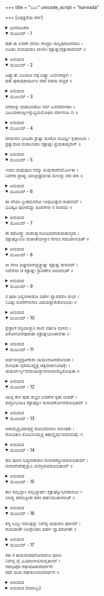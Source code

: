 +++
title = "೦೭೦"
unicode_script = "kannada"

+++
[ಎಪ್ಪತ್ತನೆಯ ಸರ್ಗ]



<details><summary>ಭಾಗಸೂಚನಾ</summary>

ಶತ್ರುಘ್ನನು ದೇವತೆಗಳಿಂದ ವರಗಳನ್ನು ಪಡೆದು, ಮಧುಪುರಿಯಲ್ಲಿ ರಾಜ್ಯವಾಳಿ ಹನ್ನೆರಡು ವರ್ಷಗಳ ಬಳಿಕ ಶ್ರೀರಾಮನ ಬಳಿಗೆ ಹೋಗಲು ಯೋಚಿಸಿದುದು
</details>

<details open><summary>ಮೂಲಮ್ - 1</summary>

ಹತೇ ತು ಲವಣೇ ದೇವಾಃ ಸೇಂದ್ರಾಃ ಸಾಗ್ನಿಪುರೋಗಮಾಃ ।  
ಊಚುಃ ಸುಮಧುರಾಂ ವಾಣೀಂ ಶತ್ರುಘ್ನಂಶತ್ರುತಾಪನಮ್ ॥
</details>

<details><summary>ಅನುವಾದ</summary>

ಲವಣಾಸುರನು ಹತನಾದಾಗ ಇಂದ್ರಾಗ್ನಿ ಮೊದಲಾದ ದೇವತೆಗಳು ಬಂದು ಶತ್ರುತಾಪನನಾದ ಶತ್ರುಘ್ನನಲ್ಲಿ ಸುಮಧರವಾಗಿ ಹೇಳಿದರು.॥1॥
</details>

<details open><summary>ಮೂಲಮ್ - 2</summary>

ದಿಷ್ಟ್ಯಾತೇ ವಿಜಯೋ ವತ್ಸ ದಿಷ್ಟ್ಯಾ ಲವಣರಾಕ್ಷಸಃ ।  
ಹತಃ ಪುರುಷಶಾರ್ದೂಲ ವರಂ ವರಯ ಸುವ್ರತ ॥
</details>

<details><summary>ಅನುವಾದ</summary>

ವತ್ಸ! ಲವಣಾಸುರನ ವಧೆಯಾಗಿ ನಿನಗೆ ವಿಜಯ ಪ್ರಾಪ್ತವಾದುದು ಸೌಭಾಗ್ಯದ ಮಾತಾಗಿದೆ. ಸುವ್ರತನೇ! ನಿನಗೆ ಬೇಕಾದ ವರವನ್ನು ಕೇಳು.॥2॥
</details>

<details open><summary>ಮೂಲಮ್ - 3</summary>

ವರದಾಸ್ತು ಮಹಾಬಾಹೋ ಸರ್ವ ಏವಸಮಾಗತಾಃ ।  
ವಿಜಯಾಕಾಂಕ್ಷಿಣಸ್ತುಭ್ಯಮಮೋಘಂ ದರ್ಶನಂಹಿ ನಃ ॥
</details>

<details><summary>ಅನುವಾದ</summary>

ಮಹಾಬಾಹೋ! ನಾವೆಲ್ಲರೂ ವರಗಳನ್ನು ಕೊಡಲು ಇಲ್ಲಿಗೆ ಬಂದಿರುವೆವು. ನಾವು ನಿನ್ನ ವಿಜಯವನ್ನು ಬಯಸುತ್ತೇವೆ. ನಮ್ಮ ದರ್ಶನ ಅಮೋಘವಾಗಿದೆ. ಆದ್ದರಿಂದ ನೀನು ಯಾವುದಾದರೂ ವರ ಕೇಳು.॥3॥
</details>

<details open><summary>ಮೂಲಮ್ - 4</summary>

ದೇವಾನಾಂ ಭಾಷಿತಂ ಶ್ರುತ್ವಾ ಶೂರೋ ಮೂರ್ಧ್ನಿ ಕೃತಾಂಜಲಿಃ ।  
ಪ್ರತ್ಯುವಾಚ ಮಹಾಬಾಹುಃ ಶತ್ರುಘ್ನಃ ಪ್ರಯತಾತ್ಮವಾನ್ ॥
</details>

<details><summary>ಅನುವಾದ</summary>

ದೇವತೆಗಳ ಮಾತನ್ನು ಕೇಳಿ ವಿನಯಶೀಲನಾದ ಶೂರ ಮಹಾಬಾಹು ಶತ್ರುಘ್ನನು ಶಿರದಲ್ಲಿ ಅಂಜಲಿಬದ್ಧನಾಗಿ ಹೀಗೆ ಹೇಳಿದನು.॥4॥
</details>

<details open><summary>ಮೂಲಮ್ - 5</summary>

ಇಯಂ ಮಧುಪುರೀ ರಮ್ಯಾ ಮಧುರಾದೇವನಿರ್ಮಿತಾ ।  
ನಿವೇಶಂ ಪ್ರಾಪ್ನು ಯಾಚ್ಛೀಘ್ರಮೇಷ ಮೇಽಸ್ತು ವರಃ ಪರಃ ॥
</details>

<details><summary>ಅನುವಾದ</summary>

ದೇವತೆಗಳೇ! ಈ ದೇವನಿರ್ಮಿತ ರಮಣೀಯ ಮಧುಪುರಿಯು ಶೀಘ್ರವಾಗಿ ಮನೋಹರ ರಾಜಧಾನಿಯಾಗಿ ನೆಲೆಗೊಳ್ಳಲಿ. ಇದೇ ನನಗಾಗಿ ಕೊಡುವ ಶ್ರೇಷ್ಠವರವಾಗಿದೆ.॥5॥
</details>

<details open><summary>ಮೂಲಮ್ - 6</summary>

ತಂ ದೇವಾಃ ಪ್ರೀತಮನಸೋ ಬಾಢಮಿತ್ಯೇವ ರಾಘವಮ್ ।  
ಭವಿಷ್ಯತಿ ಪುರೀರಮ್ಯಾ ಶೂರಸೇನಾ ನ ಸಂಶಯಃ ॥
</details>

<details><summary>ಅನುವಾದ</summary>

ಆಗ ದೇವತೆಗಳು ಪ್ರಸನ್ನರಾಗಿ ರಘುಕುಲನಂದನ ಶತ್ರುಘ್ನನಲ್ಲಿ ಹೇಳಿದರು - ‘ಹಾಗೆಯೇ ಆಗುವುದು’. ಈ ರಮಣೀಯ ಪುರಿಯು ನಿಃಸಂದೇಹ ಶೂರ-ವೀರರ ಸೈನ್ಯದಿಂದ ಸಂಪನ್ನವಾಗುವುದು.॥6॥
</details>

<details open><summary>ಮೂಲಮ್ - 7</summary>

ತೇ ತಥೋಕ್ತ್ವಾ ಮಹಾತ್ಮಾನೋದಿವಮಾರುರುಹುಸ್ತದಾ ।  
ಶತ್ರುಘ್ನೋಽಪಿ ಮಹಾತೇಜಾಸ್ತಾಂ ಸೇನಾಂ ಸಮುಪಾನಯತ್ ॥
</details>

<details><summary>ಅನುವಾದ</summary>

ಹೀಗೆ ಹೇಳಿ ಮಹಾತ್ಮಾ ದೇವತೆಗಳು ಸ್ವರ್ಗಕ್ಕೆ ತೆರಳಿದರು. ಮಹಾತೇಜಸ್ವೀ ಶತ್ರುಘ್ನನೂ ಗಂಗಾತಟದಿಂದ ತನ್ನ ಸೈನ್ಯವನ್ನು ಕರೆಸಿಕೊಂಡನು.॥7॥
</details>

<details open><summary>ಮೂಲಮ್ - 8</summary>

ಸಾ ಸೇನಾ ಶೀಘ್ರಮಾಗಚ್ಛಚ್ಛ್ರುತ್ವಾ ಶತ್ರುಘ್ನ ಶಾಸನಮ್ ।  
ನಿವೇಶನಂ ಚ ಶತ್ರುಘ್ನಃ ಶ್ರಾವಣೇನ ಸಮಾರಭತ್ ॥
</details>

<details><summary>ಅನುವಾದ</summary>

ಶತ್ರುಘ್ನನ ಆದೇಶ ಪಡೆದು ಆ ಸೈನ್ಯವು ಶೀಘ್ರವಾಗಿ ಬಂದು ಬಿಟ್ಟಿತು. ಶತ್ರುಘ್ನನು ಶ್ರಾವಣಮಾಸದಿಂದ ಆ ಪುರಿಯನ್ನು ನೆಲೆಗೊಳಿಸಲು ಪ್ರಾರಂಭಿಸಿದನು.॥8॥
</details>

<details open><summary>ಮೂಲಮ್ - 9</summary>

ಸ ಪುರಾ ದಿವ್ಯಸಂಕಾಶೋ ವರ್ಷೇ ದ್ವಾದಶಮೇ ಶುಭೇ ।  
ನಿವಿಷ್ಟಃ ಶೂರಸೇನಾನಾಂ ವಿಷಯಶ್ಚಾಕುತೋಭಯಃ ॥
</details>

<details><summary>ಅನುವಾದ</summary>

ಅಂದಿನಿಂದ ಹನ್ನೆರಡನೆಯ ವರ್ಷದಲ್ಲಿ ಆ ಪುರಿಯು ಮತ್ತು ಶೂರಸೇನ ದೇಶದ ನಿರ್ಮಾಣ ಪೂರ್ಣಗೊಂಡಿತು. ಅಲ್ಲಿ ಯಾರಿಗೂ ಯಾರಿಂದಲೂ ಭಯವಿರಲಿಲ್ಲ. ಆ ದೇಶವು ದಿವ್ಯ ಸುಖಸಮೃದ್ಧಿಯಿಂದ ಸಂಪನ್ನವಾಗಿತ್ತು.॥9॥
</details>

<details open><summary>ಮೂಲಮ್ - 10</summary>

ಕ್ಷೇತ್ರಾಣಿ ಸಸ್ಯಯುಕ್ತಾನಿ ಕಾಲೇ ವರ್ಷತಿ ವಾಸವಃ ।  
ಅರೋಗವೀರಪುರುಷಾ ಶತ್ರುಘ್ನಭುಜಪಾಲಿತಾ ॥
</details>

<details><summary>ಅನುವಾದ</summary>

ಅಲ್ಲಿಯ ಹೊಲಗಳು ಪೈರಿನಿಂದ ತುಂಬಿಹೋದುವು. ಇಂದ್ರನು ಸಮಯಕ್ಕೆ ಸರಿಯಾಗಿ ಮಳೆಗರೆಯತೊಡಗಿದನು. ಶತ್ರುಘ್ನನ ಬಾಹುಬಲದಿಂದ ಸುರಕ್ಷಿತ ಮಧುಪುರಿ ನಿರೋಗಿ ಮತ್ತು ವೀರರಿಂದ ತುಂಬಿ ಹೋಗಿತ್ತು.॥10॥
</details>

<details open><summary>ಮೂಲಮ್ - 11</summary>

ಅರ್ಧಚಂದ್ರಪ್ರತೀಕಾಶಾ ಯಮುನಾತೀರಶೋಭಿತಾ ।  
ಶೋಭಿತಾ ಗೃಹಮುಖ್ಯೈಶ್ಚ ಚತ್ವರಾಪಣವೀಥಿಕೈಃ ।  
ಚಾತುರ್ವರ್ಣ್ಯಸಮಾಯುಕ್ತಾನಾನಾವಾಣಿಜ್ಯಶೋಭಿತಾ ॥
</details>

<details><summary>ಅನುವಾದ</summary>

ಆ ಪುರಿಯು ಯಮುನೆಯ ತೀರದಲ್ಲಿ ಅರ್ಧಚಂದ್ರಾಕಾರವಾಗಿ ನೆಲೆಸಿತ್ತು. ಅನೇಕ ಸುಂದರ ಗೃಹಗಳಿಂದ, ಚೌಕಗಳಿಂದ, ಅಂಗಡಿ ಬೀದಿಗಳಿಂದ ಸುಶೋಭಿತ ವಾಗಿತ್ತು. ಅದರಲ್ಲಿ ನಾಲ್ಕು ವರ್ಣದ ಜನರು ವಾಸಿಸುತ್ತಿದ್ದರು. ನಾನಾ ರೀತಿಯ ವಾಣಿಜ್ಯ-ವ್ಯವಸಾಯಗಳು ಅದರ ಶೋಭೆ ಹೆಚ್ಚಿಸಿದ್ದವು.॥11॥
</details>

<details open><summary>ಮೂಲಮ್ - 12</summary>

ಯಚ್ಚ ತೇನ ಪುರಾ ಶುಭ್ರಂ ಲವಣೇನ ಕೃತಂ ಮಹತ್ ।  
ತಚ್ಛೋಭಯತಿ ಶತ್ರುಘ್ನೋ ನಾನಾವರ್ಣೋಪಶೋಭಿತಮ್ ॥
</details>

<details><summary>ಅನುವಾದ</summary>

ಹಿಂದೆ ಲವಣಾ ಸುರನು ನಿರ್ಮಿಸಿದ ವಿಶಾಲ ಗೃಹಗಳನ್ನು ಸ್ವಚ್ಛಗೊಳಿಸಿ ನಾನಾ ಪ್ರಕಾರದ ಚಿತ್ರಗಳಿಂದ ಸುಸಜ್ಜಿತಗೊಳಿಸಿ ಶತ್ರುಘ್ನನು ಅವುಗಳ ಶೋಭೆಯನ್ನು ಹೆಚ್ಚಿಸಿದನು.॥12॥
</details>

<details open><summary>ಮೂಲಮ್ - 13</summary>

ಆರಾಮೈಶ್ಚವಿಹಾರೈಶ್ಚ ಶೋಭಮಾನಾಂ ಸಮಂತತಃ ।  
ಶೋಭಿತಾಂ ಶೋಭನೀಯೈಶ್ಚ ತಥಾನ್ಯೈರ್ದೈವಮಾನುಷೈಃ ॥
</details>

<details><summary>ಅನುವಾದ</summary>

ಅನೇಕ ಉದ್ಯಾನವನಗಳಿಂದ, ವಿಹಾರ ಸ್ಥಳಗಳಿಂದ ಎಲ್ಲೆಡೆ ಆ ಪುರಿಯನ್ನು ಸುಶೋಭಿತಗೊಳಿಸಿದ್ದವು. ದೇವತೆಗಳಿಗೆ, ಮನುಷ್ಯರಿಗೆ ಸಂಬಂಧಿಸಿದ ಅನೇಕವಾದ ಚಿತ್ರಕಲೆಗಳಿಂದ ನಗರದ ಶೋಭೆ ಹೆಚ್ಚಿತ್ತು.॥13॥
</details>

<details open><summary>ಮೂಲಮ್ - 14</summary>

ತಾಂ ಪುರೀಂ ದಿವ್ಯಸಂಕಾಶಾಂ ನಾನಾಪಣ್ಯೋಪಶೋಭಿತಾಮ್ ।  
ನಾನಾದೇಶಗತೈಶ್ಚಾಪಿ ವಣಿಗ್ಭಿರುಪಶೋಭಿತಾಮ್ ॥
</details>

<details><summary>ಅನುವಾದ</summary>

ನಾನಾ ಪ್ರಕಾರದ ಕ್ರಯ-ವಿಕ್ರಯ ಯೋಗ್ಯವಾದ ವಸ್ತುಗಳಿಂದ ಸಂಪನ್ನವಾದ ಆ ದಿವ್ಯಪುರಿಯು ಅನೇಕ ದೇಶಗಳಿಂದ ಬಂದಿರುವ ವರ್ತಕರಿಂದ ಶೋಭಿಸುತ್ತಿತ್ತು.॥14॥
</details>

<details open><summary>ಮೂಲಮ್ - 15</summary>

ತಾಂ ಸಮೃದ್ಧಾಂ ಸಮೃದ್ಧಾರ್ಥಃ ಶತ್ರುಘ್ನೋಭರತಾನುಜಃ ।  
ನಿರೀಕ್ಷ್ಯ ಪರಮಪ್ರೀತಃ ಪರಂ ಹರ್ಷಮುಪಾಗಮತ್ ॥
</details>

<details><summary>ಅನುವಾದ</summary>

ಪೂರ್ಣವಾಗಿ ಸಮೃದ್ಧಶಾಲಿಯಾಗಿರುವ ಅದನ್ನು ನೋಡಿ ಸಲ ಮನೋರಥನಾದ ಭರತಾನುಜ ಶತ್ರುಘ್ನನು ಅತ್ಯಂತ ಸಂತೋಷಗೊಂಡು, ಹರ್ಷವನ್ನು ಅನುಭವಿಸತೊಡಗಿದನು.॥15॥
</details>

<details open><summary>ಮೂಲಮ್ - 16</summary>

ತಸ್ಯ ಬುದ್ಧಿಃ ಸಮುತ್ಪನ್ನಾ ನಿವೇಶ್ಯ ಮಧುರಾಂ ಪುರೀಮ್ ।  
ರಾಮಪಾದೌ ನಿರೀಕ್ಷೇಽಹಂ ವರ್ಷೇ ದ್ವಾದಶಆಗತೇ ॥
</details>

<details><summary>ಅನುವಾದ</summary>

ಮಧುಪುರಿಯಲ್ಲಿ ನೆಲೆಸಲು ಅಯೋಧ್ಯೆಯಿಂದ ಬಂದು ಹನ್ನೆರಡು ವರ್ಷವಾಯಿತು. ಈಗ ನಾನು ಅಲ್ಲಿಗೆ ಹೋಗಿ ಶ್ರೀರಾಮನ ಚರಣಾರವಿಂದಗಳನ್ನು ದರ್ಶಿಸಬೇಕೆಂದು ಮನಸ್ಸಿನಲ್ಲಿ ಯೋಚಿಸಿದನು.॥16॥
</details>

<details open><summary>ಮೂಲಮ್ - 17</summary>

ತತಃ ಸ ತಾಮಮರಪುರೋಪಮಾಂ ಪುರೀಂ  
ನಿವೇಶ್ಯ ವೈ ವಿವಿಧಜನಾಭಿಸಂವೃತಾಮ್ ।  
ನರಾಧಿಪೋ ರಘುಪತಿಪಾದದರ್ಶನೇ  
ದಧೇ ಮತಿಂ ರಘುಕುಲವಂಶವರ್ಧನಃ ॥
</details>

<details><summary>ಅನುವಾದ</summary>

ಹೀಗೆ ನಾನಾ ರೀತಿಯ ಮನುಷ್ಯರಿಂದ ತುಂಬಿದ, ದೇವ ಪುರಿಯಂತೆ ಮನೋಹರ ಮಧುರಪುರಿಯನ್ನು ನೆಲೆಗೊಳಿಸಿ ರಘುಕುಲವಂಶವರ್ಧನ ರಾಜಾ ಶತ್ರುಘ್ನನು ಶ್ರೀರಘುನಾಥನ ಚರಣಗಳನ್ನು ದರ್ಶಿಸಲು ವಿಚಾರ ಮಾಡಿದ.॥17॥
</details>

<details><summary>ಅನುವಾದ (ಸಮಾಪ್ತಿಃ)</summary>

ಶ್ರೀವಾಲ್ಮೀಕಿ ವಿರಚಿತ ಆರ್ಷರಾಮಾಯಣ ಆದಿಕಾವ್ಯದ ಉತ್ತರ ಕಾಂಡದಲ್ಲಿ ಎಪ್ಪತ್ತನೆಯ ಸರ್ಗ ಪೂರ್ಣವಾಯಿತು. ॥70॥
</details>
